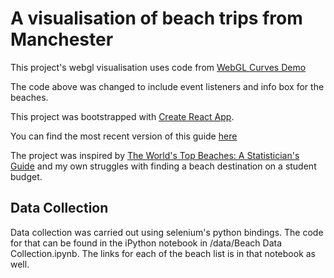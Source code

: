 # A visualisation of beach trips from Manchester

This project's webgl visualisation uses code from [WebGL Curves Demo](https://stackblitz.com/edit/webgl-globe-2-z7x8jy)

The code above was changed to include event listeners and info box for the beaches.

This project was bootstrapped with [Create React App](https://github.com/facebookincubator/create-react-app).

You can find the most recent version of this guide [here](https://github.com/facebookincubator/create-react-app/blob/master/packages/react-scr)

The project was inspired by [The World's Top Beaches: A Statistician's Guide](https://www.1843magazine.com/data-graphic/what-the-numbers-say/the-worlds-top-beaches-a-statisticians-guide ) and my own struggles with finding a beach destination on a student budget.

## Data Collection

Data collection was carried out using selenium's python bindings. The code for that can be found in the iPython notebook
in /data/Beach Data Collection.ipynb. The links for each of the beach list is in that notebook as well. 
